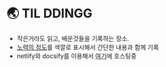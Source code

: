 # 🌏 TIL DDINGG

- 작은거라도 읽고, 배운것들을 기록하는 장소.
- [노력의 정도](./docs/README.md)를 색깔로 표시해서 간단한 내용과 함께 기록
- netlify와 docsify를 이용해서 [여기](https://ddingg-til.netlify.app/#/)에 호스팅중
